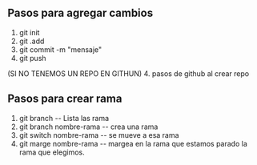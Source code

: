 ## Pasos para agregar cambios
1. git init
2. git .add
3. git commit -m "mensaje"
4. git push

(SI NO TENEMOS UN REPO EN GITHUN)
4. pasos de github al crear repo

## Pasos para crear rama 
1. git branch -- Lista las rama
2. git branch nombre-rama -- crea una rama
3. git switch nombre-rama -- se mueve a esa rama
4. git marge nombre-rama -- margea en la rama que estamos parado la rama que elegimos.
